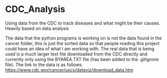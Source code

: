 # CDC_Analysis
Using data from the CDC to track diseases and what might be their causes. Heavily based on data analysis

The data that the python programs is working on is not the data found in the cancer folder, this is just the sorted data so that people reading this project could have an idea of what I am working with.
The real data that is being used is a much larger text file downloaded from the CDC directly and currently only using the BYAREA.TXT file (has been added to the .gitignore file).
The link to the data is as follows: https://www.cdc.gov/cancer/uscs/dataviz/download_data.htm
